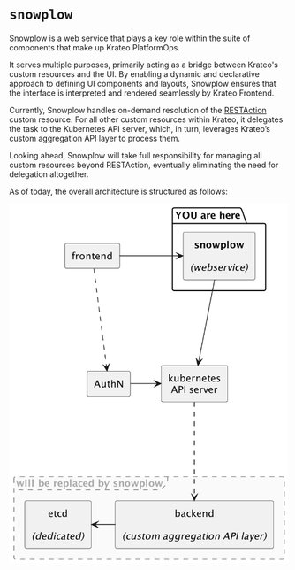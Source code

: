 # `snowplow`

Snowplow is a web service that plays a key role within the suite of components that make up Krateo PlatformOps. 

It serves multiple purposes, primarily acting as a bridge between Krateo's custom resources and the UI. By enabling a dynamic and declarative approach to defining UI components and layouts, Snowplow ensures that the interface is interpreted and rendered seamlessly by Krateo Frontend.

Currently, Snowplow handles on-demand resolution of the [RESTAction](RESTAction.md) custom resource. For all other custom resources within Krateo, it delegates the task to the Kubernetes API server, which, in turn, leverages Krateo’s custom aggregation API layer to process them. 

Looking ahead, Snowplow will take full responsibility for managing all custom resources beyond RESTAction, eventually eliminating the need for delegation altogether.

As of today, the overall architecture is structured as follows:

![](_images/snowplow.png)

